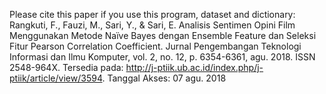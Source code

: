 Please cite this paper if you use this program, dataset and dictionary:
Rangkuti, F., Fauzi, M., Sari, Y., & Sari, E. Analisis Sentimen Opini Film Menggunakan Metode Naïve Bayes dengan Ensemble Feature dan Seleksi Fitur Pearson Correlation Coefficient. 
Jurnal Pengembangan Teknologi Informasi dan Ilmu Komputer, vol. 2, no. 12, p. 6354-6361, agu. 2018. ISSN 2548-964X. Tersedia pada: <http://j-ptiik.ub.ac.id/index.php/j-ptiik/article/view/3594>. Tanggal Akses: 07 agu. 2018
